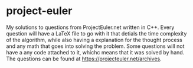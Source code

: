 # project-euler
My solutions to questions from ProjectEuler.net written in C++. Every question will have a LaTeX
file to go with it that detials the time complexity of the algorithm, while also having a explanation
for the thought process and any math that goes into solving the problem. Some questions will not have
a any code attached to it, whichc means that it was solved by hand.
The questions can be found at https://projecteuler.net/archives.
